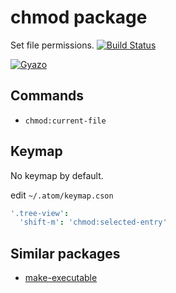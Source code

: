 # chmod package

Set file permissions.
[![Build Status](https://travis-ci.org/aki77/atom-chmod.svg)](https://travis-ci.org/aki77/atom-chmod)

[![Gyazo](http://i.gyazo.com/155506018c76d5a15ce056dcc28415ab.gif)](http://gyazo.com/155506018c76d5a15ce056dcc28415ab)

## Commands

* `chmod:current-file`

## Keymap

No keymap by default.

edit `~/.atom/keymap.cson`

```coffeescript
'.tree-view':
  'shift-m': 'chmod:selected-entry'
```

## Similar packages

* [make-executable](https://atom.io/packages/make-executable)
